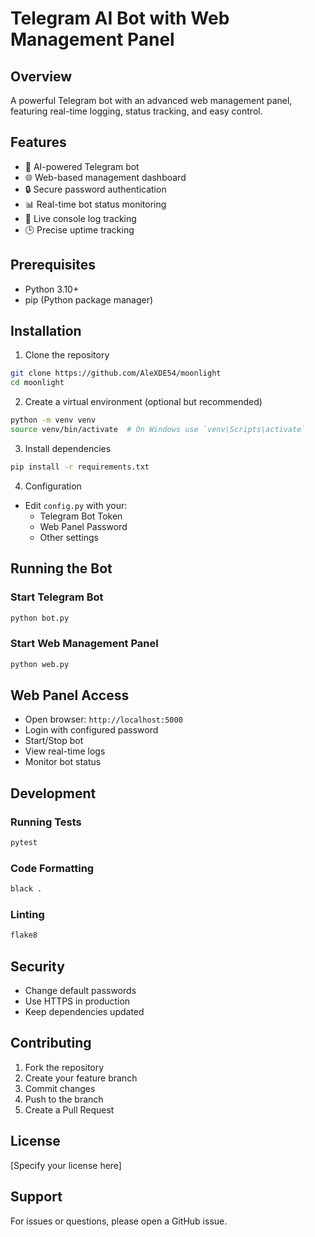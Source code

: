 # Telegram AI Bot with Web Management Panel

## Overview

A powerful Telegram bot with an advanced web management panel, featuring real-time logging, status tracking, and easy control.

## Features

- 🤖 AI-powered Telegram bot
- 🌐 Web-based management dashboard
- 🔒 Secure password authentication
- 📊 Real-time bot status monitoring
- 📝 Live console log tracking
- 🕒 Precise uptime tracking

## Prerequisites

- Python 3.10+
- pip (Python package manager)

## Installation

1. Clone the repository

```bash
git clone https://github.com/AleXDE54/moonlight
cd moonlight
```

2. Create a virtual environment (optional but recommended)

```bash
python -m venv venv
source venv/bin/activate  # On Windows use `venv\Scripts\activate`
```

3. Install dependencies

```bash
pip install -r requirements.txt
```

4. Configuration

- Edit `config.py` with your:
  * Telegram Bot Token
  * Web Panel Password
  * Other settings

## Running the Bot

### Start Telegram Bot

```bash
python bot.py
```

### Start Web Management Panel

```bash
python web.py
```

## Web Panel Access

- Open browser: `http://localhost:5000`
- Login with configured password
- Start/Stop bot
- View real-time logs
- Monitor bot status

## Development

### Running Tests

```bash
pytest
```

### Code Formatting

```bash
black .
```

### Linting

```bash
flake8
```

## Security

- Change default passwords
- Use HTTPS in production
- Keep dependencies updated

## Contributing

1. Fork the repository
2. Create your feature branch
3. Commit changes
4. Push to the branch
5. Create a Pull Request

## License

[Specify your license here]

## Support

For issues or questions, please open a GitHub issue.

